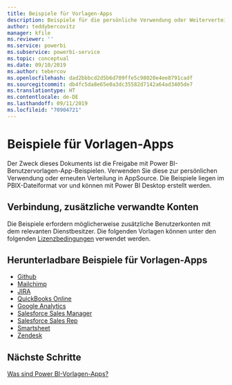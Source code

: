 ```yaml
---
title: Beispiele für Vorlagen-Apps
description: Beispiele für die persönliche Verwendung oder Weiterverteilung als AppSource-Power BI-App
author: teddybercovitz
manager: kfile
ms.reviewer: ''
ms.service: powerbi
ms.subservice: powerbi-service
ms.topic: conceptual
ms.date: 09/10/2019
ms.author: tebercov
ms.openlocfilehash: dad2bbbcd2d5b6d709ffe5c98020e4ee8791cadf
ms.sourcegitcommit: db4fc5da8e65e0a3dc35582d7142a64ad3405de7
ms.translationtype: HT
ms.contentlocale: de-DE
ms.lasthandoff: 09/11/2019
ms.locfileid: "70904721"
---
```

# <a name="template-apps-samples"></a>Beispiele für Vorlagen-Apps

Der Zweck dieses Dokuments ist die Freigabe mit Power BI-Benutzervorlagen-App-Beispielen. Verwenden Sie diese zur persönlichen Verwendung oder erneuten Verteilung in AppSource. Die Beispiele liegen im PBIX-Dateiformat vor und können mit Power BI Desktop erstellt werden.

## <a name="connection-additional-related-accounts"></a>Verbindung, zusätzliche verwandte Konten

Die Beispiele erfordern möglicherweise zusätzliche Benutzerkonten mit dem relevanten Dienstbesitzer.  Die folgenden Vorlagen können unter den folgenden [Lizenzbedingungen](https://templateapps.blob.core.windows.net/sampletemplateapps/Sample-Templates-for-app-on-appsource.pdf) verwendet werden.

## <a name="downloadable-template-apps-samples"></a>Herunterladbare Beispiele für Vorlagen-Apps

* [Github](https://templateapps.blob.core.windows.net/sampletemplateapps/GitHub.pbix)
* [Mailchimp](https://templateapps.blob.core.windows.net/sampletemplateapps/MailChimp.pbix)
* [JIRA](https://templateapps.blob.core.windows.net/sampletemplateapps/JIRA.pbix)
* [QuickBooks Online](https://templateapps.blob.core.windows.net/sampletemplateapps/QuickBooksOnline.pbix)
* [Google Analytics](https://templateapps.blob.core.windows.net/sampletemplateapps/GoogleAnalytics.pbix)
* [Salesforce Sales Manager](https://templateapps.blob.core.windows.net/sampletemplateapps/SalesforceSalesManager.pbix)
* [Salesforce Sales Rep](https://templateapps.blob.core.windows.net/sampletemplateapps/SalesforceSalesRep.pbix)
* [Smartsheet](https://templateapps.blob.core.windows.net/sampletemplateapps/Smartsheet.pbix)
* [Zendesk](https://templateapps.blob.core.windows.net/sampletemplateapps/Zendesk.pbix)

## <a name="next-steps"></a>Nächste Schritte

[Was sind Power BI-Vorlagen-Apps?](service-template-apps-overview.md)
